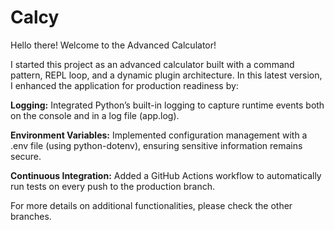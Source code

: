 # Calcy
Hello there! Welcome to the Advanced Calculator!

I started this project as an advanced calculator built with a command pattern, REPL loop, and a dynamic plugin architecture. In this latest version, I enhanced the application for production readiness by:

**Logging:** Integrated Python’s built-in logging to capture runtime events both on the console and in a log file (app.log).

**Environment Variables:** Implemented configuration management with a .env file (using python-dotenv), ensuring sensitive information remains secure.

**Continuous Integration:** Added a GitHub Actions workflow to automatically run tests on every push to the production branch.

For more details on additional functionalities, please check the other branches.
